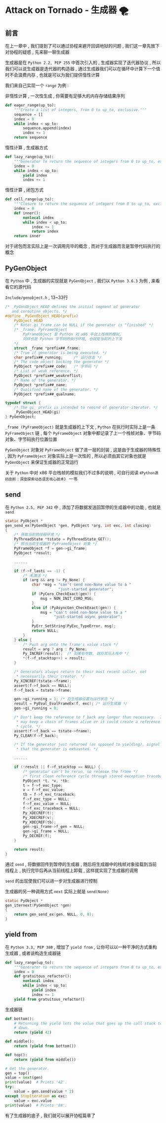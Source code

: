 # Attack on Tornado - 生成器 🌪












<extoc></extoc>

## 前言

在上一章中 , 我们提到了可以通过协程来避开回调地狱的问题 , 我们这一章先放下对协程的疑惑 , 先来聊一聊生成器

生成器是在 `Python 2.2, PEP 255` 中首次引入的 , 生成器实现了迭代器协议 , 所以我们可以说生成器是迭代器的构造器 , 通过生成器我们可以在循环中计算下一个值时不会浪费内存 , 也就是可以为我们提供惰性计算

我们来自己实现一个 `range` 为例 :

非惰性计算 , 一次性生成 , 你需要有足够大的内存存储结果序列

```python
def eager_range(up_to):
    """Create a list of integers, from 0 to up_to, exclusive."""
    sequence = []
    index = 0
    while index < up_to:
        sequence.append(index)
        index += 1
    return sequence
```

惰性计算 , 生成器方式

```python
def lazy_range(up_to):
    """Generator to return the sequence of integers from 0 to up_to, exclusive."""
    index = 0
    while index < up_to:
        yield index
        index += 1
```

惰性计算 , 闭包方式

```python
def cell_range(up_to):
    """Closure to return the sequence of integers from 0 to up_to, exclusive."""
    index = 0
    def inner():
        nonlocal index
        while index < up_to:
            index += 1
            return index
    return inner
```

对于闭包而言实际上是一次调用完毕的概念 , 而对于生成器而言是暂停代码执行的概念


## PyGenObject

在 `Python` 中 , 生成器的实现就是 `PyGenObject` , 我们以 `Python 3.6.3` 为例 , 来看看它的源代码

`Include/genobject.h` , 13~33行

```C
/* _PyGenObject_HEAD defines the initial segment of generator
   and coroutine objects. */
#define _PyGenObject_HEAD(prefix)                                           \
    PyObject_HEAD                                                           \
    /* Note: gi_frame can be NULL if the generator is "finished" */         \
    /* _frame: PyFrameObject 
        PyFrameObject 是 Python 对 x86 平台上栈帧的模拟,
        同样也是 Python 字节码的执行环境, 也就是当前的上下文
    */
    struct _frame *prefix##_frame;                                          \
    /* True if generator is being executed. */                              \
    char prefix##_running;     /* 运行状态 */                                \
    /* The code object backing the generator */                             \
    PyObject *prefix##_code;   /* 字节码 */                                  \
    /* List of weak reference. */                                           \
    PyObject *prefix##_weakreflist;                                         \
    /* Name of the generator. */                                            \
    PyObject *prefix##_name;                                                \
    /* Qualified name of the generator. */                                  \
    PyObject *prefix##_qualname;

typedef struct {
    /* The gi_ prefix is intended to remind of generator-iterator. */
    _PyGenObject_HEAD(gi)
} PyGenObject;
```

`_frame (PyFrameObject)` 就是生成器的上下文 , `Python` 在执行时实际上是一条 `PyFrameObject` 链 , 每个 `PyFrameObject` 对象中都记录了上一个栈帧对象、字节码对象、字节码执行位置位置

`PyGenObject` 对象对 `PyFrameObject` 做了进一层的封装 , 这是由于生成器的特殊性 , 因为 `PyFrameObject` 对象实际上是一次性的 , 所以必须由其它对象也就是 `PyGenObject` 来保证生成器的正常运行

关于 `Python` 中对 x86 平台栈帧的模拟我们不过多的说明 , 可自行阅读 `《Python源码剖析：深度探索动态语言核心技术》` 一书

## send

在 `Python 2.5, PEP 342` 中 , 添加了将数据发送回暂停的生成器中的功能 , 也就是 `send` 

```C
static PyObject *
gen_send_ex(PyGenObject *gen, PyObject *arg, int exc, int closing)
{
    /* 获取当前的线程环境 */
    PyThreadState *tstate = PyThreadState_GET();
    /* 照当当前生成器的 PyFrameObject 对象 */
    PyFrameObject *f = gen->gi_frame;
    PyObject *result;

    ......

    if (f->f_lasti == -1) {
        /* 未激活 */
        if (arg && arg != Py_None) {
            char *msg = "can't send non-None value to a "
                        "just-started generator";
            if (PyCoro_CheckExact(gen)) {
                msg = NON_INIT_CORO_MSG;
            }
            else if (PyAsyncGen_CheckExact(gen)) {
                msg = "can't send non-None value to a "
                      "just-started async generator";
            }
            PyErr_SetString(PyExc_TypeError, msg);
            return NULL;
        }
    } else {
        /* Push arg onto the frame's value stack */
        result = arg ? arg : Py_None;
        Py_INCREF(result);  /* 如果有参数, 就将其压入栈中 */
        *(f->f_stacktop++) = result;
    }

    /* Generators always return to their most recent caller, not
     * necessarily their creator. */
    Py_XINCREF(tstate->frame);
    assert(f->f_back == NULL);
    f->f_back = tstate->frame;

    gen->gi_running = 1; /* 将生成器设置为运行状态 */
    result = PyEval_EvalFrameEx(f, exc); /* 运行生成器 */
    gen->gi_running = 0;

    /* Don't keep the reference to f_back any longer than necessary.  It
     * may keep a chain of frames alive or it could create a reference
     * cycle. */
    assert(f->f_back == tstate->frame);
    Py_CLEAR(f->f_back);

    /* If the generator just returned (as opposed to yielding), signal
     * that the generator is exhausted. */

    ......

    if (!result || f->f_stacktop == NULL) {
        /* generator can't be rerun, so release the frame */
        /* first clean reference cycle through stored exception traceback */
        PyObject *t, *v, *tb;
        t = f->f_exc_type;
        v = f->f_exc_value;
        tb = f->f_exc_traceback;
        f->f_exc_type = NULL;
        f->f_exc_value = NULL;
        f->f_exc_traceback = NULL;
        Py_XDECREF(t);
        Py_XDECREF(v);
        Py_XDECREF(tb);
        gen->gi_frame->f_gen = NULL;
        gen->gi_frame = NULL;
        Py_DECREF(f);
    }

    return result;
}
```

通过 `send` , 将数据回传到暂停的生成器 , 随后将生成器中的栈帧对象挂载到当前线程上 , 执行完毕后再从当前线程上卸载 , 这样就实现了生成器的调用

`send` 的出现使我们可以进一步对生成器进行控制

生成器的另一种调用方式 `next` 实际上就是 `send(None)` 

```C
static PyObject *
gen_iternext(PyGenObject *gen)
{
    return gen_send_ex(gen, NULL, 0, 0);
}
```

## yield from

在 `Python 3.3, PEP 380` , 增加了 `yield from` , 让你可以以一种干净的方式重构生成器 , 或者说构造生成器链 

```python
def lazy_range(up_to):
    """Generator to return the sequence of integers from 0 to up_to, exclusive."""
    index = 0
    def gratuitous_refactor():
        nonlocal index
        while index < up_to:
            yield index
            index += 1
    yield from gratuitous_refactor()
```

生成器链

```python
def bottom():
    # Returning the yield lets the value that goes up the call stack to come right back
    # down.
    return (yield 42)

def middle():
    return (yield from bottom())

def top():
    return (yield from middle())

# Get the generator.
gen = top()
value = next(gen)
print(value)  # Prints '42'.
try:
    value = gen.send(value * 2)
except StopIteration as exc:
    value = exc.value
print(value)  # Prints '84'.
```

有了生成器的底子 , 我们就可以展开协程篇章了
